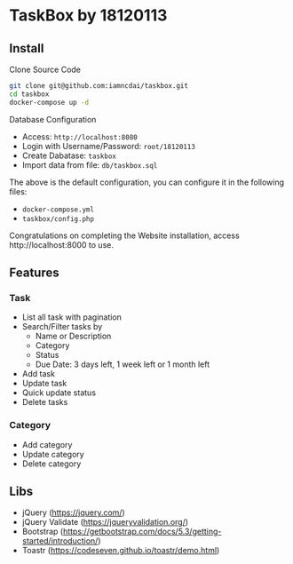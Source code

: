 # TaskBox by 18120113

## Install

Clone Source Code

```bash
git clone git@github.com:iamncdai/taskbox.git
cd taskbox
docker-compose up -d
```

Database Configuration
- Access: `http://localhost:8080`
- Login with Username/Password: `root/18120113`
- Create Dabatase: `taskbox`
- Import data from file: `db/taskbox.sql`

The above is the default configuration, you can configure it in the following files:
- `docker-compose.yml`
- `taskbox/config.php`

Congratulations on completing the Website installation, access http://localhost:8000 to use.

## Features

### Task
- List all task with pagination
- Search/Filter tasks by
  - Name or Description
  - Category
  - Status
  - Due Date: 3 days left, 1 week left or 1 month left
- Add task
- Update task
- Quick update status
- Delete tasks

### Category
- Add category
- Update category
- Delete category

## Libs
- jQuery (https://jquery.com/)
- jQuery Validate (https://jqueryvalidation.org/)
- Bootstrap (https://getbootstrap.com/docs/5.3/getting-started/introduction/)
- Toastr (https://codeseven.github.io/toastr/demo.html)
